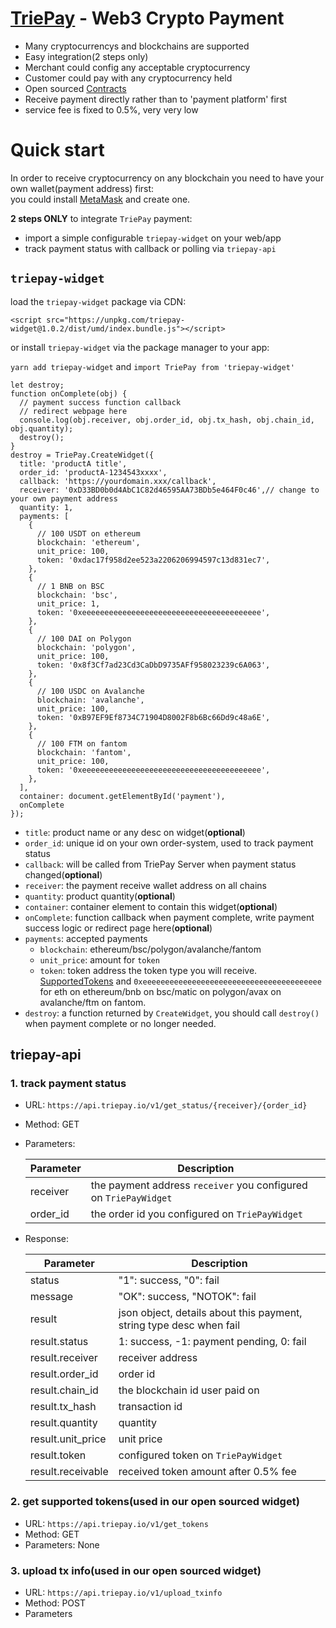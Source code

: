 # [TriePay](https://triepay.io) - Web3 Crypto Payment

- Many cryptocurrencys and blockchains are supported
- Easy integration(2 steps only)
- Merchant could config any acceptable cryptocurrency
- Customer could pay with any cryptocurrency held
- Open sourced [Contracts](https://github.com/TriePay/triepay-contracts#contract-addresses)
- Receive payment directly rather than to 'payment platform' first
- service fee is fixed to 0.5%, very very low

# Quick start

In order to receive cryptocurrency on any blockchain you need to have your own wallet(payment address) first:  
you could install [MetaMask](https://metamask.io/download/) and create one.

**2 steps ONLY** to integrate `TriePay` payment:
- import a simple configurable `triepay-widget` on your web/app
- track payment status with callback or polling via `triepay-api`

## `triepay-widget`

load the `triepay-widget` package via CDN:  

`<script src="https://unpkg.com/triepay-widget@1.0.2/dist/umd/index.bundle.js"></script>`

or install `triepay-widget` via the package manager to your app:  

`yarn add triepay-widget` and `import TriePay from 'triepay-widget'`

```
let destroy;
function onComplete(obj) {
  // payment success function callback
  // redirect webpage here
  console.log(obj.receiver, obj.order_id, obj.tx_hash, obj.chain_id, obj.quantity);
  destroy();
}
destroy = TriePay.CreateWidget({
  title: 'productA title',
  order_id: 'productA-1234543xxxx',
  callback: 'https://yourdomain.xxx/callback',
  receiver: '0xD33BD0b0d4AbC1C82d46595AA73BDb5e464F0c46',// change to your own payment address
  quantity: 1,
  payments: [
    {
      // 100 USDT on ethereum
      blockchain: 'ethereum',
      unit_price: 100,
      token: '0xdac17f958d2ee523a2206206994597c13d831ec7',
    },
    {
      // 1 BNB on BSC
      blockchain: 'bsc',
      unit_price: 1,
      token: '0xeeeeeeeeeeeeeeeeeeeeeeeeeeeeeeeeeeeeeeee',
    },
    {
      // 100 DAI on Polygon
      blockchain: 'polygon',
      unit_price: 100,
      token: '0x8f3Cf7ad23Cd3CaDbD9735AFf958023239c6A063',
    },
    {
      // 100 USDC on Avalanche
      blockchain: 'avalanche',
      unit_price: 100,
      token: '0xB97EF9Ef8734C71904D8002F8b6Bc66Dd9c48a6E',
    },
    {
      // 100 FTM on fantom
      blockchain: 'fantom',
      unit_price: 100,
      token: '0xeeeeeeeeeeeeeeeeeeeeeeeeeeeeeeeeeeeeeeee',
    },
  ],
  container: document.getElementById('payment'),
  onComplete
});
```

- `title`: product name or any desc on widget(**optional**)
- `order_id`: unique id on your own order-system, used to track payment status
- `callback`: will be called from TriePay Server when payment status changed(**optional**)
- `receiver`: the payment receive wallet address on all chains
- `quantity`: product quantity(**optional**)
- `container`: container element to contain this widget(**optional**)
- `onComplete`: function callback when payment complete, write payment success logic or redirect page here(**optional**)
- `payments`: accepted payments
  - `blockchain`: ethereum/bsc/polygon/avalanche/fantom
  - `unit_price`: amount for `token`
  - `token`: token address the token type you will receive. [SupportedTokens](https://api.triepay.io/v1/get_tokens) and `0xeeeeeeeeeeeeeeeeeeeeeeeeeeeeeeeeeeeeeeee` for eth on ethereum/bnb on bsc/matic on polygon/avax on avalanche/ftm on fantom.
- `destroy`: a function returned by `CreateWidget`, you should call `destroy()` when payment complete or no longer needed.

## triepay-api

### 1. track payment status
- URL: `https://api.triepay.io/v1/get_status/{receiver}/{order_id}`
- Method: GET
- Parameters:

  Parameter | Description
  ---|---
  receiver | the payment address `receiver` you configured on `TriePayWidget`
  order_id | the order id you configured on `TriePayWidget`
- Response:

  Parameter | Description
  ---|---
  status | "1": success, "0": fail
  message | "OK": success, "NOTOK": fail
  result | json object, details about this payment, string type desc when fail
  result.status   | 1: success, -1: payment pending, 0: fail
  result.receiver | receiver address
  result.order_id | order id
  result.chain_id | the blockchain id user paid on
  result.tx_hash  | transaction id
  result.quantity | quantity
  result.unit_price | unit price
  result.token | configured token on `TriePayWidget`
  result.receivable | received token amount after 0.5% fee
  
### 2. get supported tokens(used in our open sourced widget)
- URL: `https://api.triepay.io/v1/get_tokens`
- Method: GET
- Parameters: None

### 3. upload tx info(used in our open sourced widget)
- URL: `https://api.triepay.io/v1/upload_txinfo`
- Method: POST
- Parameters
